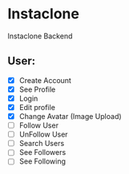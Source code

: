 # Instaclone

Instaclone Backend

## User:

- [x] Create Account
- [x] See Profile
- [x] Login
- [x] Edit profile
- [x] Change Avatar (Image Upload)
- [ ] Follow User
- [ ] UnFollow User
- [ ] Search Users
- [ ] See Followers
- [ ] See Following
